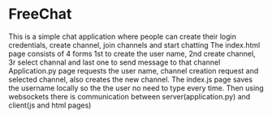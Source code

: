 # FreeChat
This is a simple chat application where people can create their login credentials, create channel, join channels and start chatting
The index.html page consists of 4 forms 1st to create the user name, 2nd create channel, 3r select channal and last one to send message to that channel
Application.py page requests the user name, channel creation request and selected channel, also creates the new channel.
The index.js page saves the username locally so the the user no need to type every time.
Then using websockets there is communication between server(application.py) and client(js and html pages)
